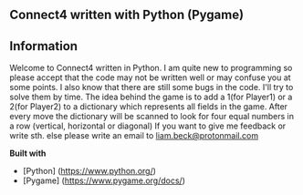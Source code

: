 ## Connect4 written with Python (Pygame)

## Information

Welcome to Connect4 written in Python. I am quite new to programming so please accept that the code 
may not be written well or may confuse you at some points. I also know that there are still
some bugs in the code. I'll try to solve them by time. The idea behind the game is to add a 1(for Player1) 
or a 2(for Player2) to a dictionary which represents all fields in the game. After every move the dictionary 
will be scanned to look for four equal numbers in a row (vertical, horizontal or diagonal) 
If you want to give me feedback or write sth. else please write an email to liam.beck@protonmail.com 

<b>Built with</b>
- [Python] (https://www.python.org/)
- [Pygame] (https://www.pygame.org/docs/)





